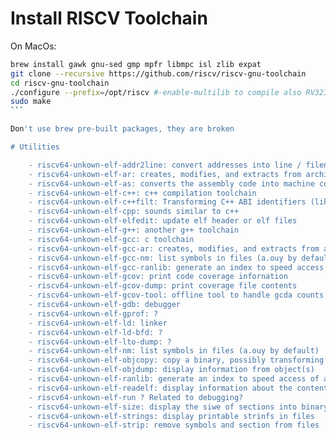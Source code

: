 # Install RISCV Toolchain

On MacOs:

````bash
brew install gawk gnu-sed gmp mpfr libmpc isl zlib expat
git clone --recursive https://github.com/riscv/riscv-gnu-toolchain
cd riscv-gnu-toolchain
./configure --prefix=/opt/riscv #-enable-multilib to compile also RV32I
sudo make
```

Don't use brew pre-built packages, they are broken

# Utilities

    - riscv64-unkown-elf-addr2line: convert addresses into line / filename pair
    - riscv64-unkown-elf-ar: creates, modifies, and extracts from archives
    - riscv64-unkown-elf-as: converts the assembly code into machine code in the object file
    - riscv64-unkown-elf-c++: c++ compilation toolchain
    - riscv64-unkown-elf-c++filt: Transforming C++ ABI identifiers (like RTTI symbols) into the original C++ source identifiers is called “demangling.”
    - riscv64-unkown-elf-cpp: sounds similar to c++
    - riscv64-unkown-elf-elfedit: update elf header or elf files
    - riscv64-unkown-elf-g++: another g++ toolchain
    - riscv64-unkown-elf-gcc: c toolchain
    - riscv64-unkown-elf-gcc-ar: creates, modifies, and extracts from archives
    - riscv64-unkown-elf-gcc-nm: list symbols in files (a.ouy by default)
    - riscv64-unkown-elf-gcc-ranlib: generate an index to speed access of archives
    - riscv64-unkown-elf-gcov: print code coverage infornation
    - riscv64-unkown-elf-gcov-dump: print coverage file contents
    - riscv64-unkown-elf-gcov-tool: offline tool to handle gcda counts
    - riscv64-unkown-elf-gdb: debugger
    - riscv64-unkown-elf-gprof: ?
    - riscv64-unkown-elf-ld: linker
    - riscv64-unkown-elf-ld-bfd: ?
    - riscv64-unkown-elf-lto-dump: ?
    - riscv64-unkown-elf-nm: list symbols in files (a.ouy by default)
    - riscv64-unkown-elf-objcopy: copy a binary, possibly transforming during the process
    - riscv64-unkown-elf-objdump: display information from object(s)
    - riscv64-unkown-elf-ranlib: generate an index to speed access of archives
    - riscv64-unkown-elf-readelf: display information about the content of elf format files
    - riscv64-unkown-elf-run ? Related to debugging?
    - riscv64-unkown-elf-size: display the siwe of sections into binary files
    - riscv64-unkown-elf-strings: display printable strinfs in files
    - riscv64-unkown-elf-strip: remove symbols and section from files
